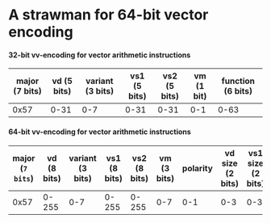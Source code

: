 # A strawman for 64-bit vector encoding

#### 32-bit vv-encoding for vector arithmetic instructions

| major (7 bits) | vd (5 bits) | variant (3 bits) | vs1 (5 bits) | vs2 (5 bits) | vm (1 bit) | function (6 bits) |
|----------------|-------------|------------------|--------------|--------------|------------|-------------------|          
| 0x57           |  0-31       | 0-7              | 0-31         | 0-31         | 0-1        | 0-63              |

#### 64-bit vv-encoding for vector arithmetic instructions

| major <br> (`7 bits`) | vd (8 bits) | variant (3 bits) | vs1 (8 bits) | vs2 (8 bits) | vm (3 bits) | polarity | vd size (2 bits) | vs1 size (2 bits) | vs2 size (2 bits) | LMUL (3 bits) | vtma (2 bits) | vrnd (2 bits) |function (6 bits) | suffix (7 bits) | 
|----------------|-------------|------------------|--------------|--------------|-------------|----------|------------------|-------------------|-------------------|---------------|---------------|---------------|------------------|-----------------|          
| 0x57           |  0-255      | 0-7              | 0-255        | 0-255        | 0-7         | 0-1      | 0-3              | 0-3               | 0-3               | 0-7           | 0-3           | 0-3           | bbbnnn           | 1111111         |
